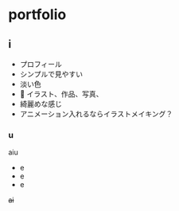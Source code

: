 # portfolio

## i

- プロフィール
- シンプルで見やすい
- 淡い色
-  イラスト、作品、写真、
- 綺麗めな感じ
- アニメーション入れるならイラストメイキング？

### u

aiu

- e
- e
- e

~~ai~~
